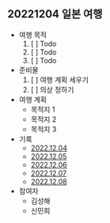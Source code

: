 ## 20221204 일본 여행

- 여행 목적
   1. [ ] Todo
   2. [ ] Todo
   3. [ ] Todo
- 준비물
   1. [ ] 여행 계획 세우기
   2. [ ] 의상 정하기
- 여행 계획
   - 목적지 1
   - 목적지 2
   - 목적지 3
- 기록
   - [2022.12.04](https://github.com/hae92/20221204/blob/main/history/2022.12.04.md)
   - [2022.12.05](https://github.com/hae92/20221204/blob/main/history/2022.12.05.md)
   - [2022.12.06](https://github.com/hae92/20221204/blob/main/history/2022.12.06.md)
   - [2022.12.07](https://github.com/hae92/20221204/blob/main/history/2022.12.07.md)
   - [2022.12.08](https://github.com/hae92/20221204/blob/main/history/2022.12.08.md)
- 참여자
   - 김성해
   - 신민희




